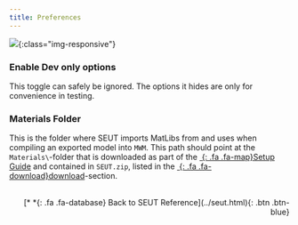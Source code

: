 ```yaml
---
title: Preferences
---
```

![](/modding-reference/assets/images/reference/seut/preferences_1.png){:class="img-responsive"}

### Enable Dev only options
This toggle can safely be ignored. The options it hides are only for convenience in testing.

### Materials Folder
This is the folder where SEUT imports MatLibs from and uses when compiling an exported model into `MWM`. This path should point at the `Materials\`-folder that is downloaded as part of the [*&nbsp;*{: .fa .fa-map}Setup Guide](/modding-reference/tutorials/tools/3d-modelling/seut/setup) and contained in `SEUT.zip`, listed in the [*&nbsp;*{: .fa .fa-download}download](/modding-reference/tools/3d-modelling/seut/download)-section.
<br><br/>
<p style="text-align:right">[*&nbsp;*{: .fa .fa-database} Back to SEUT Reference](../seut.html){: .btn .btn-blue}</p>